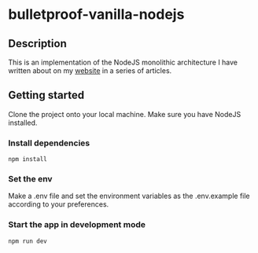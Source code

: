 # bulletproof-vanilla-nodejs

## Description
This is an implementation of the NodeJS monolithic architecture I have written about on my [website](https://salman-ahmad.com/archives/nodejs) in a series of articles.

## Getting started
Clone the project onto your local machine. Make sure you have NodeJS installed. 

### Install dependencies

```
npm install
```

### Set the env
Make a .env file and set the environment variables as the .env.example file according to your preferences. 

### Start the app in development mode

```
npm run dev
```